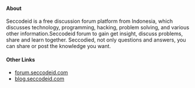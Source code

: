 #### About
Seccodeid is a free discussion forum platform from Indonesia, which discusses technology, programming, hacking, problem solving, and various other information.Seccodeid forum to gain get insight, discuss problems, share and learn together. Seccodied, not only questions and answers, you can share or post the knowledge you want.

#### Other Links
- [forum.seccodeid.com](https://forum.seccodeid.com)
- [blog.seccodeid.com](https://blog.seccodeid.com)
